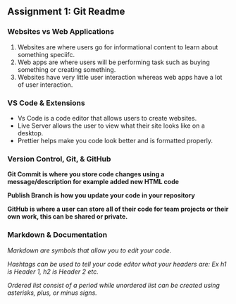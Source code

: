## Assignment 1: Git Readme

### Websites vs Web Applications

1. Websites are where users go for informational content to learn about something speciifc.
2. Web apps are where users will be performing task such as buying something or creating something.
3. Websites have very little user interaction whereas web apps have a lot of user interaction.

### VS Code & Extensions

- Vs Code is a code editor that allows users to create websites.
- Live Server allows the user to view what their site looks like on a desktop.
- Prettier helps make you code look better and is formatted properly.

### Version Control, Git, & GitHub

**Git Commit is where you store code changes using a message/description for example added new HTML code**

**Publish Branch is how you update your code in your repository**

**GitHub is where a user can store all of their code for team projects or their own work, this can be shared or private.**

### Markdown & Documentation

*Markdown are symbols that allow you to edit your code.*

*Hashtags can be used to tell your code editor what your headers are: Ex h1 is Header 1, h2 is Header 2 etc.*

*Ordered list consist of a period while unordered list can be created using asterisks, plus, or minus signs.*